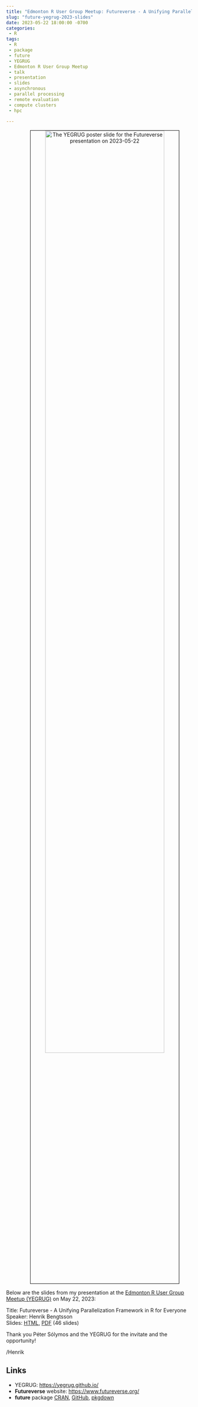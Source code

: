 ```yaml
---
title: "Edmonton R User Group Meetup: Futureverse - A Unifying Parallelization Framework in R for Everyone"
slug: "future-yegrug-2023-slides"
date: 2023-05-22 18:00:00 -0700
categories:
 - R
tags:
 - R
 - package
 - future
 - YEGRUG
 - Edmonton R User Group Meetup
 - talk
 - presentation
 - slides
 - asynchronous
 - parallel processing
 - remote evaluation
 - compute clusters
 - hpc
 
---
```


<div style="margin: 2ex; width: 100%;"/>
<center>
<img src="/post/YEGRUG_20230522.webp" alt="The YEGRUG poster slide for the Futureverse presentation on 2023-05-22" style="width: 80%; border: 1px solid black;"/>
</center>
</div>

Below are the slides from my presentation at the [Edmonton R User Group Meetup (YEGRUG)](https://www.meetup.com/edmonton-r-user-group-yegrug/events/fxvdbtyfchbhc/) on May 22, 2023:

Title: Futureverse - A Unifying Parallelization Framework in R for Everyone  
Speaker: Henrik Bengtsson  
Slides: [HTML](https://docs.google.com/presentation/d/e/2PACX-1vQfbnVRHZhIkEAd3_pNG14N5JQqE0jqCohSq-m-uWAcA7StF-BuHdOz0IGDhcRI3K681DxoXoqA7pwp/pub?start=true&loop=false&delayms=60000), [PDF](/presentations/yegrug2023/BengtssonH_20230522-Futureverse-YEGRUG.pdf) (46 slides)  

Thank you Péter Sólymos and the YEGRUG for the invitate and the opportunity!

/Henrik

## Links

* YEGRUG: https://yegrug.github.io/
* **Futureverse** website: https://www.futureverse.org/
* **future** package [CRAN](https://cran.r-project.org/package=future), [GitHub](https://github.com/HenrikBengtsson/future), [pkgdown](https://future.futureverse.org/)
